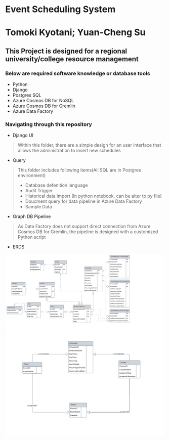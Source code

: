 # Event Scheduling System

# Tomoki Kyotani; Yuan-Cheng Su

## This Project is designed for a regional university/college resource management

### Below are required software knowledge or database tools

- Python
- Django
- Postgres SQL
- Azure Cosmos DB for NoSQL
- Azure Cosmos DB for Gremlin
- Azure Data Factory

### Navigating through this repository

- Django UI

> Within this folder, there are a simple design for an user interface that allows the administration to insert new schedules

- Query

> This folder includes following items(All SQL are in Postgres environment)
> - Database defenition language
> - Audit Trigger
> - Historical data import (In python notebook, can be alter to py file)
> - Doucment query for data pipeline in Azure Data Factory
> - Sample Data

- Graph DB Pipeline

> As Data Factory does not support direct connection from Azure Cosmos DB for Gremlin, the pipeline is designed with a customized Python script

- ERDS

<img src="/Database structure/DatabaseERdiagram(PostgresSQL).png"  title="SQL ERD">

<img src="/Database structure/DatabaseERdiagram(Graphic).png"  title="Graphic ERD">